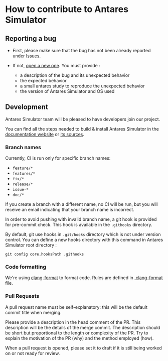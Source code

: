 # How to contribute to Antares Simulator

## Reporting a bug
-  First, please make sure that the bug has not been already reported under [Issues](https://github.com/AntaresSimulatorTeam/Antares_Simulator/issues).

- If not, [open a new one](https://github.com/AntaresSimulatorTeam/Antares_Simulator/issues/new). You must provide  :
  - a description of the bug and its unexpected behavior
  - the expected behavior
  - a small antares study to reproduce the unexpected behavior
  - the version of Antares Simulator and OS used 


## Development
Antares Simulator team will be pleased to have developers join our project.

You can find all the steps needed to build & install Antares Simulator in 
the [documentation website](https://antares-simulator.readthedocs.io/)
or [its sources](docs/build/0-Introduction.md).

### Branch names
Currently, CI is run only for specific branch names:
- `feature/*`
- `features/*`
- `fix/*`
- `release/*`
- `issue-*`
- `doc/*`

If you create a branch with a different name, no CI will be run, but you will receive an email 
indicating that your branch name is incorrect.

In order to avoid pushing with invalid branch name, a git hook is provided for pre-commit check.
This hook is available in the `.githooks` directory.

By default, git use hooks in `.git/hooks` directory which is not under version control. You can
define a new hooks directory with this command in Antares Simulator root directory :
```
git config core.hooksPath .githooks
```

### Code formatting
We're using [clang-format](https://clang.llvm.org/docs/ClangFormat.html) to format code. Rules are defined in [.clang-format](src/.clang-format) file.

### Pull Requests

A pull request name must be self-explanatory: this will be the default commit title when merging.

Please provide a description in the head comment of the PR. This description will be the details of the merge commit.
The description should be short but proportional to the length or complexity of the PR. Try to explain the motivation
of the PR (why) and the method employed (how).

When a pull request is opened, please set it to draft if it is still being worked on or not ready for review.

